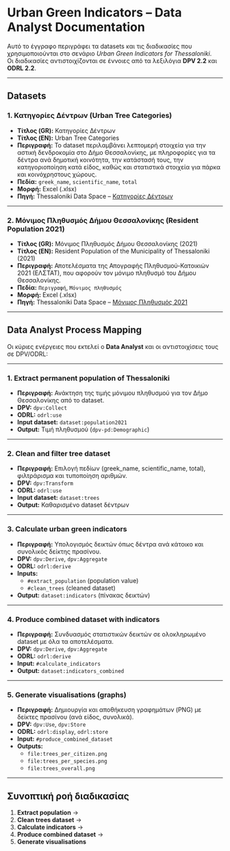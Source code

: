 # Urban Green Indicators – Data Analyst Documentation

Αυτό το έγγραφο περιγράφει τα datasets και τις διαδικασίες που χρησιμοποιούνται στο σενάριο *Urban Green Indicators for Thessaloniki*.  
Οι διαδικασίες αντιστοιχίζονται σε έννοιες από τα λεξιλόγια **DPV 2.2** και **ODRL 2.2**.

---

## Datasets

### 1. Κατηγορίες Δέντρων (Urban Tree Categories)
- **Τίτλος (GR):** Κατηγορίες Δέντρων  
- **Τίτλος (EN):** Urban Tree Categories  
- **Περιγραφή:** Το dataset περιλαμβάνει λεπτομερή στοιχεία για την αστική δενδροκομία στο Δήμο Θεσσαλονίκης, με πληροφορίες για τα δέντρα ανά δημοτική κοινότητα, την κατάστασή τους, την κατηγοριοποίηση κατά είδος, καθώς και στατιστικά στοιχεία για πάρκα και κοινόχρηστους χώρους.  
- **Πεδία:** `greek_name`, `scientific_name`, `total`  
- **Μορφή:** Excel (.xlsx)  
- **Πηγή:** Thessaloniki Data Space – [Κατηγορίες Δέντρων](https://tds.okfn.gr/dataset/37)  

---

### 2. Μόνιμος Πληθυσμός Δήμου Θεσσαλονίκης (Resident Population 2021)
- **Τίτλος (GR):** Μόνιμος Πληθυσμός Δήμου Θεσσαλονίκης (2021)  
- **Τίτλος (EN):** Resident Population of the Municipality of Thessaloniki (2021)  
- **Περιγραφή:** Αποτελέσματα της Απογραφής Πληθυσμού-Κατοικιών 2021 (ΕΛΣΤΑΤ), που αφορούν τον μόνιμο πληθυσμό του Δήμου Θεσσαλονίκης.  
- **Πεδία:** `Περιγραφή`, `Μόνιμος πληθυσμός`  
- **Μορφή:** Excel (.xlsx)  
- **Πηγή:** Thessaloniki Data Space – [Μόνιμος Πληθυσμός 2021](https://tds.okfn.gr/dataset/207)  

---

## Data Analyst Process Mapping

Οι κύριες ενέργειες που εκτελεί ο **Data Analyst** και οι αντιστοιχίσεις τους σε DPV/ODRL:

---

### 1. Extract permanent population of Thessaloniki
- **Περιγραφή:** Ανάκτηση της τιμής μόνιμου πληθυσμού για τον Δήμο Θεσσαλονίκης από το dataset.  
- **DPV:** `dpv:Collect`  
- **ODRL:** `odrl:use`  
- **Input dataset:** `dataset:population2021`  
- **Output:** Τιμή πληθυσμού (`dpv-pd:Demographic`)

---

### 2. Clean and filter tree dataset
- **Περιγραφή:** Επιλογή πεδίων (greek_name, scientific_name, total), φιλτράρισμα και τυποποίηση αριθμών.  
- **DPV:** `dpv:Transform`  
- **ODRL:** `odrl:use`  
- **Input dataset:** `dataset:trees`  
- **Output:** Καθαρισμένο dataset δέντρων

---

### 3. Calculate urban green indicators
- **Περιγραφή:** Υπολογισμός δεικτών όπως δέντρα ανά κάτοικο και συνολικός δείκτης πρασίνου.  
- **DPV:** `dpv:Derive`, `dpv:Aggregate`  
- **ODRL:** `odrl:derive`  
- **Inputs:**  
  - `#extract_population` (population value)  
  - `#clean_trees` (cleaned dataset)  
- **Output:** `dataset:indicators` (πίνακας δεικτών)

---

### 4. Produce combined dataset with indicators
- **Περιγραφή:** Συνδυασμός στατιστικών δεικτών σε ολοκληρωμένο dataset με όλα τα αποτελέσματα.  
- **DPV:** `dpv:Derive`, `dpv:Aggregate`  
- **ODRL:** `odrl:derive`  
- **Input:** `#calculate_indicators`  
- **Output:** `dataset:indicators_combined`

---

### 5. Generate visualisations (graphs)
- **Περιγραφή:** Δημιουργία και αποθήκευση γραφημάτων (PNG) με δείκτες πρασίνου (ανά είδος, συνολικά).  
- **DPV:** `dpv:Use`, `dpv:Store`  
- **ODRL:** `odrl:display`, `odrl:store`  
- **Input:** `#produce_combined_dataset`  
- **Outputs:**  
  - `file:trees_per_citizen.png`  
  - `file:trees_per_species.png`  
  - `file:trees_overall.png`

---

## Συνοπτική ροή διαδικασίας
1. **Extract population** →  
2. **Clean trees dataset** →  
3. **Calculate indicators** →  
4. **Produce combined dataset** →  
5. **Generate visualisations**
